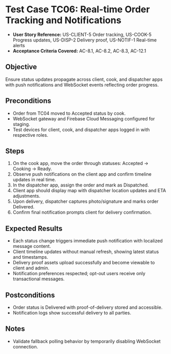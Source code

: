 # Test Case TC06: Real-time Order Tracking and Notifications

- **User Story Reference:** US-CLIENT-5 Order tracking, US-COOK-5 Progress updates, US-DISP-2 Delivery proof, US-NOTIF-1 Real-time alerts
- **Acceptance Criteria Covered:** AC-8.1, AC-8.2, AC-8.3, AC-12.1

## Objective
Ensure status updates propagate across client, cook, and dispatcher apps with push notifications and WebSocket events reflecting order progress.

## Preconditions
- Order from TC04 moved to Accepted status by cook.
- WebSocket gateway and Firebase Cloud Messaging configured for staging.
- Test devices for client, cook, and dispatcher apps logged in with respective roles.

## Steps
1. On the cook app, move the order through statuses: Accepted → Cooking → Ready.
2. Observe push notifications on the client app and confirm timeline updates in real time.
3. In the dispatcher app, assign the order and mark as Dispatched.
4. Client app should display map with dispatcher location updates and ETA adjustments.
5. Upon delivery, dispatcher captures photo/signature and marks order Delivered.
6. Confirm final notification prompts client for delivery confirmation.

## Expected Results
- Each status change triggers immediate push notification with localized message content.
- Client timeline updates without manual refresh, showing latest status and timestamps.
- Delivery proof assets upload successfully and become viewable to client and admin.
- Notification preferences respected; opt-out users receive only transactional messages.

## Postconditions
- Order status is Delivered with proof-of-delivery stored and accessible.
- Notification logs show successful delivery to all parties.

## Notes
- Validate fallback polling behavior by temporarily disabling WebSocket connection.
